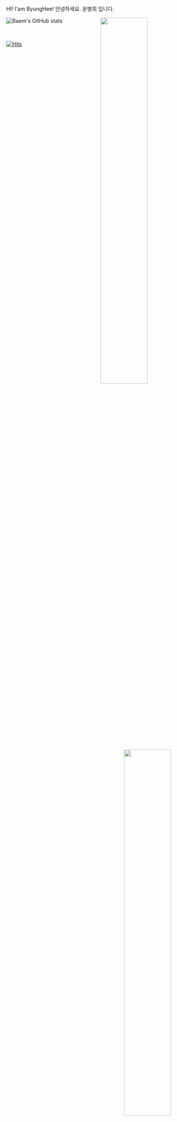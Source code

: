 <!-- ![header](https://capsule-render.vercel.app/api?type=waving)-->
HI! I'am ByungHee!
안녕하세요. 윤병희 입니다.

<!---
<a href="mailto:d.dylany21@gmail.com">
  <img src="https://img.shields.io/badge/Mail-EA4335?style=for-the-badge&logo=gmail&logoColor=white"/>
</a>
--->

![Baem's GitHub stats](https://github-readme-stats.vercel.app/api?username=dylan-yoon&theme=dark&show_icons=true)
<img align="right" width="50%" src="https://github-readme-stats.vercel.app/api/top-langs/?username=dylan-yoon&theme=gotham&exclude_repo=Computer-Science-Engineering&layout=compact&langs_count=10"/></a>

</br>


<!--
**Dylan-yoon/Dylan-yoon** is a ✨ _special_ ✨ repository because its `README.md` (this file) appears on your GitHub profile.

Here are some ideas to get you started:

- 🔭 I’m currently working on ...
- 🌱 I’m currently learning ...
- 👯 I’m looking to collaborate on ...
- 🤔 I’m looking for help with ...
- 💬 Ask me about ...
- 📫 How to reach me: ...
- 😄 Pronouns: ...
- ⚡ Fun fact: ...
-->

[![Hits](https://hits.seeyoufarm.com/api/count/incr/badge.svg?url=https%3A%2F%2Fgithub.com%2FDylan-yoon&count_bg=%2379C83D&title_bg=%23555555&icon=&icon_color=%23E7E7E7&title=hits&edge_flat=false)](https://hits.seeyoufarm.com)

<div align="center">

<img align="right" width="50%" src="http://mazassumnida.wtf/api/pastel/generate_badge?boj=d_dylany21"/></a>

<div align="left" width="60%">

<!-- ### 👩‍💻Tech Stack👩‍💻
<img src="https://img.shields.io/badge/Swift-F05138?style=flat-square&logo=Swift&logoColor=white"/> <img src="https://img.shields.io/badge/iOS-000000?style=flat-square&logo=Apple&logoColor=white"/> <img src="https://img.shields.io/badge/XCode-147EFB?style=flat-square&logo=xcode&logoColor=white"/> <img src="https://img.shields.io/badge/GitHub-181717?style=flat-square&logo=github&logoColor=white"/> <img src="https://img.shields.io/badge/Git-F05032?style=flat-square&logo=Git&logoColor=white"/>
 -->
 
</div>

 
<div align="left">
 
 
</div>
